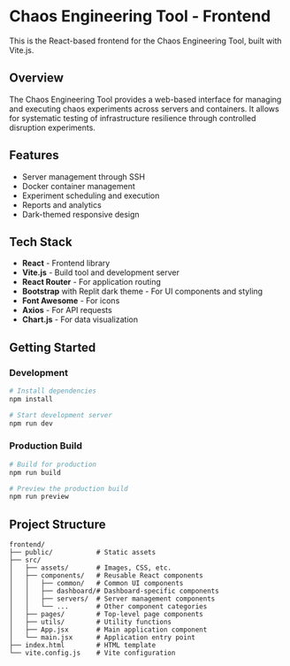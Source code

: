 # Chaos Engineering Tool - Frontend

This is the React-based frontend for the Chaos Engineering Tool, built with Vite.js.

## Overview

The Chaos Engineering Tool provides a web-based interface for managing and executing chaos experiments across servers and containers. It allows for systematic testing of infrastructure resilience through controlled disruption experiments.

## Features

- Server management through SSH
- Docker container management
- Experiment scheduling and execution
- Reports and analytics
- Dark-themed responsive design

## Tech Stack

- **React** - Frontend library
- **Vite.js** - Build tool and development server
- **React Router** - For application routing
- **Bootstrap** with Replit dark theme - For UI components and styling
- **Font Awesome** - For icons
- **Axios** - For API requests
- **Chart.js** - For data visualization

## Getting Started

### Development

```bash
# Install dependencies
npm install

# Start development server
npm run dev
```

### Production Build

```bash
# Build for production
npm run build

# Preview the production build
npm run preview
```

## Project Structure

```
frontend/
├── public/           # Static assets
├── src/
│   ├── assets/       # Images, CSS, etc.
│   ├── components/   # Reusable React components
│   │   ├── common/   # Common UI components
│   │   ├── dashboard/# Dashboard-specific components
│   │   ├── servers/  # Server management components
│   │   └── ...       # Other component categories
│   ├── pages/        # Top-level page components
│   ├── utils/        # Utility functions
│   ├── App.jsx       # Main application component
│   └── main.jsx      # Application entry point
├── index.html        # HTML template
└── vite.config.js    # Vite configuration
```